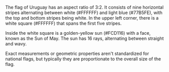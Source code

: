 The flag of Uruguay has an aspect ratio of 3:2. It consists of nine horizontal stripes alternating between white (#FFFFFF) and light blue (#77B5FE), with the top and bottom stripes being white. In the upper left corner, there is a white square (#FFFFFF) that spans the first five stripes.

Inside the white square is a golden-yellow sun (#FCD116) with a face, known as the Sun of May. The sun has 16 rays, alternating between straight and wavy.

Exact measurements or geometric properties aren't standardized for national flags, but typically they are proportionate to the overall size of the flag.